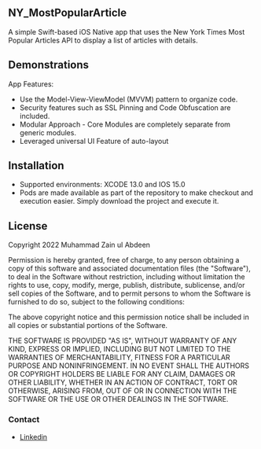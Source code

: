 ## NY_MostPopularArticle

A simple Swift-based iOS Native app that uses the New York Times Most Popular Articles API to display a list of articles with details.

## Demonstrations

App Features:
* Use the Model-View-ViewModel (MVVM) pattern to organize code.
* Security features such as SSL Pinning and Code Obfuscation are included.
* Modular Approach - Core Modules are completely separate from generic modules.
* Leveraged universal UI Feature of auto-layout

## Installation

* Supported environments: XCODE 13.0 and IOS 15.0
* Pods are made available as part of the repository to make checkout and execution easier. Simply download the project and execute it.


## License

Copyright 2022 Muhammad Zain ul Abdeen

Permission is hereby granted, free of charge, to any person obtaining a copy of this software and associated documentation files (the "Software"), to deal in the Software without restriction, including without limitation the rights to use, copy, modify, merge, publish, distribute, sublicense, and/or sell copies of the Software, and to permit persons to whom the Software is furnished to do so, subject to the following conditions:

The above copyright notice and this permission notice shall be included in all copies or substantial portions of the Software.

THE SOFTWARE IS PROVIDED "AS IS", WITHOUT WARRANTY OF ANY KIND, EXPRESS OR IMPLIED, INCLUDING BUT NOT LIMITED TO THE WARRANTIES OF MERCHANTABILITY, FITNESS FOR A PARTICULAR PURPOSE AND NONINFRINGEMENT. IN NO EVENT SHALL THE AUTHORS OR COPYRIGHT HOLDERS BE LIABLE FOR ANY CLAIM, DAMAGES OR OTHER LIABILITY, WHETHER IN AN ACTION OF CONTRACT, TORT OR OTHERWISE, ARISING FROM, OUT OF OR IN CONNECTION WITH THE SOFTWARE OR THE USE OR OTHER DEALINGS IN THE SOFTWARE.

### Contact
* [Linkedin](https://www.linkedin.com/in/zainulabdeen)

